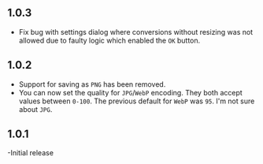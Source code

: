 ## 1.0.3
- Fix bug with settings dialog where conversions without resizing was not allowed due to faulty logic which enabled the `OK` button.

## 1.0.2
- Support for saving as `PNG` has been removed.
- You can now set the quality for `JPG`/`WebP` encoding. They both accept values between `0-100`. The previous default for `WebP` was `95`. I'm not sure about `JPG`.

## 1.0.1
-Initial release
